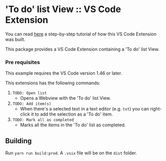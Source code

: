 # 'To do' list View :: VS Code Extension

You can read [here](https://blog.kie.org/2020/10/kogito-tooling-examples%e2%80%8a-%e2%80%8ahow-to-create-a-vs-code-extension-for-a-custom-view.html) a step-by-step tutorial of how this VS Code Extension was built.

This package provides a VS Code Extension containing a 'To do' list View.

### Pre requisites

This example requires the VS Code version 1.46 or later.

This extensions has the following commands:

1. `TODO: Open list`
   - Opens a Webview with the 'To do' list View.
1. `TODO: Add item(s)`
   - When there's a selected text in a text editor (e.g. `txt`) you can right-click it to add the selection as a 'To do' item.
1. `TODO: Mark all as completed`
   - Marks all the items in the 'To do' list as completed.

## Building

Run `yarn run build:prod`. A `.vsix` file will be on the `dist` folder.
